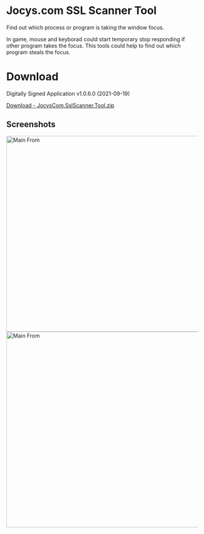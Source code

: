 # Jocys.com SSL Scanner Tool

Find out which process or program is taking the window focus.

In game, mouse and keyborad could start temporary stop responding if other program takes the focus. This tools could help to find out which program steals the focus.

# Download

Digitally Signed Application v1.0.6.0 (2021-09-19)

[Download - JocysCom.SslScanner.Tool.zip](https://github.com/JocysCom/SslScanner/releases/download/1.0.0.0/JocysCom.SslScanner.zip)

## Screenshots

<img alt="Main From" src="SslScanner/Documents/Images/JocysCom.SslScanner.Tool_Certificates.png" width="960" height="515">

<img alt="Main From" src="SslScanner/Documents/Images/JocysCom.SslScanner.Tool_Domains.png" width="960" height="515">



